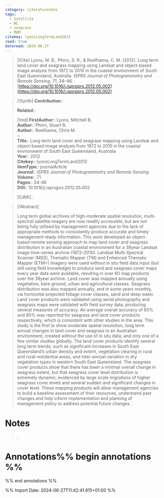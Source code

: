 ```yaml
---
category: literaturenote
tags:
  - Satellite
  - ML
  - seagrass
  - MHM
citekey: lyonsLongTermLand2012
read: true
dateread: 2024-06-27
---
```


> [!Cite]
> Lyons, M. B., Phinn, S. R., & Roelfsema, C. M. (2012). Long term land cover and seagrass mapping using Landsat and object-based image analysis from 1972 to 2010 in the coastal environment of South East Queensland, Australia. _ISPRS Journal of Photogrammetry and Remote Sensing_, _71_, 34–46. [https://doi.org/10.1016/j.isprsjprs.2012.05.002](https://doi.org/10.1016/j.isprsjprs.2012.05.002)

>[!Synth]
>**Contribution**:: 
>
>**Related**:: 
>

>[!md]
> **FirstAuthor**:: Lyons, Mitchell B.  
> **Author**:: Phinn, Stuart R.  
> **Author**:: Roelfsema, Chris M.  
~    
> **Title**:: Long term land cover and seagrass mapping using Landsat and object-based image analysis from 1972 to 2010 in the coastal environment of South East Queensland, Australia  
> **Year**:: 2012   
> **Citekey**:: lyonsLongTermLand2012  
> **itemType**:: journalArticle  
> **Journal**:: *ISPRS Journal of Photogrammetry and Remote Sensing*  
> **Volume**:: 71   
> **Pages**:: 34-46  
> **DOI**:: 10.1016/j.isprsjprs.2012.05.002    

> [!LINK] 
>.

> [!Abstract]
>
> Long term global archives of high-moderate spatial resolution, multi-spectral satellite imagery are now readily accessible, but are not being fully utilised by management agencies due to the lack of appropriate methods to consistently produce accurate and timely management ready information. This work developed an object-based remote sensing approach to map land cover and seagrass distribution in an Australian coastal environment for a 38year Landsat image time-series archive (1972–2010). Landsat Multi-Spectral Scanner (MSS), Thematic Mapper (TM) and Enhanced Thematic Mapper (ETM+) imagery were used without in situ field data input (but still using field knowledge) to produce land and seagrass cover maps every year data were available, resulting in over 60 map products over the 38year archive. Land cover was mapped annually using vegetation, bare ground, urban and agricultural classes. Seagrass distribution was also mapped annually, and in some years monthly, via horizontal projected foliage cover classes, sand and deep water. Land cover products were validated using aerial photography and seagrass maps were validated with field survey data, producing several measures of accuracy. An average overall accuracy of 65% and 80% was reported for seagrass and land cover products respectively, which is consistent with other studies in the area. This study is the first to show moderate spatial resolution, long term annual changes in land cover and seagrass in an Australian environment, created without the use of in situ data; and only one of a few similar studies globally. The land cover products identify several long term trends; such as significant increases in South East Queensland’s urban density and extent, vegetation clearing in rural and rural-residential areas, and inter-annual variation in dry vegetation types in western South East Queensland. The seagrass cover products show that there has been a minimal overall change in seagrass extent, but that seagrass cover level distribution is extremely dynamic; evidenced by large scale migrations of higher seagrass cover levels and several sudden and significant changes in cover level. These mapping products will allow management agencies to build a baseline assessment of their resources, understand past changes and help inform implementation and planning of management policy to address potential future changes.
>.
> 
# Notes
>.


# Annotations%% begin annotations %%


%% end annotations %%

%% Import Date: 2024-06-27T11:42:41.915+01:00 %%
